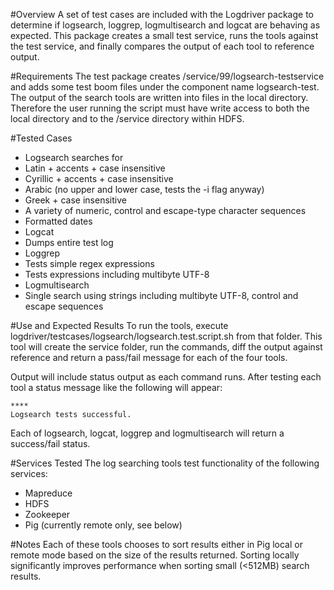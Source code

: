 #Overview
A set of test cases are included with the Logdriver package to determine if logsearch, loggrep, logmultisearch and logcat are behaving as expected. This package creates a small test service, runs the tools against the test service, and finally compares the output of each tool to reference output. 

#Requirements
The test package creates /service/99/logsearch-testservice and adds some test boom files under the component name logsearch-test. The output of the search tools are written into files in the local directory. Therefore the user running the script must have write access to both the local directory and to the /service directory within HDFS. 

#Tested Cases
- Logsearch searches for
 - Latin + accents + case insensitive
 - Cyrillic + accents + case insensitive
 - Arabic (no upper and lower case, tests the -i flag anyway)
 - Greek + case insensitive
 - A variety of numeric, control and escape-type character sequences
 - Formatted dates
- Logcat
 - Dumps entire test log
- Loggrep
 - Tests simple regex expressions
 - Tests expressions including multibyte UTF-8
- Logmultisearch
 - Single search using strings including multibyte UTF-8, control and escape sequences

#Use and Expected Results
To run the tools, execute logdriver/testcases/logsearch/logsearch.test.script.sh from that folder. This tool will create the service folder, run the commands, diff the output against reference and return a pass/fail message for each of the four tools.

Output will include status output as each command runs. After testing each tool a status message like the following will appear:

<pre><code>****
Logsearch tests successful.
</code></pre>

Each of logsearch, logcat, loggrep and logmultisearch will return a success/fail status. 

#Services Tested
The log searching tools test functionality of the following services:
- Mapreduce
- HDFS
- Zookeeper
- Pig (currently remote only, see below)

#Notes
Each of these tools chooses to sort results either in Pig local or remote mode based on the size of the results returned. Sorting locally significantly improves performance when sorting small (<512MB) search results. 
